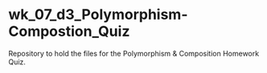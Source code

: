 # wk_07_d3_Polymorphism-Compostion_Quiz
Repository to hold the files for the Polymorphism &amp; Composition Homework Quiz.
